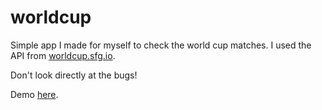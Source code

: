 worldcup
========

Simple app I made for myself to check the world cup matches. I used the API from [worldcup.sfg.io](http://worldcup.sfg.io).

Don't look directly at the bugs!

Demo [here](http://worldcup.alexraileanu.me/).
